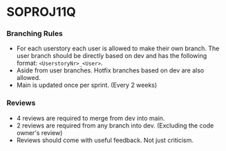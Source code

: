 # SOPROJ11Q

### Branching Rules
- For each userstory each user is allowed to make their own branch. The user branch should be directly based on dev and has the following format: `<UserstoryNr>_<User>`.
- Aside from user branches. Hotfix branches based on dev are also allowed.
- Main is updated once per sprint. (Every 2 weeks)

### Reviews
- 4 reviews are required to merge from dev into main.
- 2 reviews are required from any branch into dev. (Excluding the code owner's review)
- Reviews should come with useful feedback. Not just criticism.
